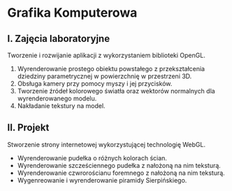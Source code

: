 # Grafika Komputerowa

## I. Zajęcia laboratoryjne
Tworzenie i rozwijanie aplikacji z wykorzystaniem biblioteki OpenGL.
1. Wyrenderowanie prostego obiektu powstałego z przekształcenia dziedziny parametrycznej w powierzchnię w przestrzeni 3D.
2. Obsługa kamery przy pomocy myszy i jej przycisków.
3. Tworzenie źródeł kolorowego światła oraz wektorów normalnych dla wyrenderowanego modelu.
4. Nakładanie tekstury na model.

## II. Projekt
Stworzenie strony internetowej wykorzystującej technologię WebGL.
- Wyrenderowanie pudełka o różnych kolorach ścian.
- Wyrenderowanie szcześciennego pudełka z nałożoną na nim teksturą.
- Wyrenderowanie czwrorościanu foremnego z nałożoną na nim teksturą.
- Wygenreowanie i wyrenderowanie piramidy Sierpińskiego.